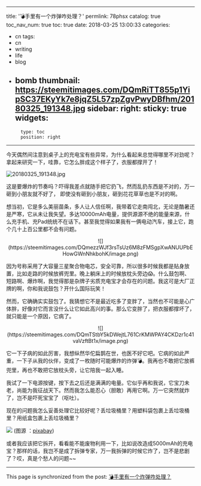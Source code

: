 
---
title: '💣手里有一个炸弹咋处理？'
permlink: 78phsx
catalog: true
toc_nav_num: true
toc: true
date: 2018-03-25 13:00:33
categories:
- cn
tags:
- cn
- writing
- life
- blog
- bomb
thumbnail: https://steemitimages.com/DQmRiTT855p1YipSC37EKyYk7e8jqZ5L57zpZgvPwyDBfhm/20180325_191348.jpg
sidebar:
    right:
        sticky: true
widgets:
    -
        type: toc
        position: right
---


今天偶然间注意到桌子上的充电宝有些异常，为什么看起来总觉得哪里不对劲呢？拿起来研究一下，哇靠，它怎么胖成这个样子了，衣服都撑开了！

![20180325_191348.jpg](https://steemitimages.com/DQmRiTT855p1YipSC37EKyYk7e8jqZ5L57zpZgvPwyDBfhm/20180325_191348.jpg)

这是要爆炸的节奏吗？吓得我差点就随手把它扔飞，然而乱扔东西是不对的，万一砸到小朋友就不好了， 即使没有砸到小朋友，砸到花花草草也是不对的啊。

想当初，它是多么美丽苗条，多人让人信任啊，我带着它走南闯北，无论是酷暑还是严寒，它从未让我失望。多达10000mAh电量，提供源源不绝的能量来源，什么充手机、充Pad统统不在话下。甚至我觉得如果我有一俩电动汽车，接上它，跑个几十上百公里都不会有问题。

<center>![](https://steemitimages.com/DQmezzWJf3rsTsUz6M8zFMSgpXwANUUPbEHowGWnNhkbohK/image.png)</center>

因为号称采用了大容量三星聚合物电芯，安全可靠，所以很多时候我都是贴身放置，比如走路的时候放裤兜里。晚上躺床上的时候放枕头旁边😱。什么鼓包啊、短路啊、爆炸啊，我觉得那是杂牌子劣质充电宝才会存在的问题。我这可是大厂正牌的啊，你和我说鼓包？开什么国际玩笑！


然而，它确确实实鼓包了。我猜想它不是最近吃多了变胖了，当然也不可能是心广体胖，好像对它而言没什么让它如此高兴的事。那么它变胖了，把衣服都撑坏了，就只能是一个原因，它病了。

<center>![](https://steemitimages.com/DQmTStbY5kDWejtL761CrKMWPAY4CKDzr1c41vaVzftBt1x/image.png)</center>

它一下子病的如此厉害，我想纵然华佗扁鹊在世，也医不好它吧。它病的如此严重，一下子从我的伙伴，变成了一枚随时可能爆炸的炸弹💣。我再也不敢把它放裤兜里，再也不敢把它放枕头旁，让它陪我一起入睡。

我试了一下电源按键，按下去之后还是满满的电量。它似乎再和我说，它宝刀未老，尚能为我征战天下。然而我怎么能忍心（胆敢）再用它啊。万一它突然就炸了，岂不是吓死宝宝了（呕吐）。


现在的问题我怎么妥善处理它比较好呢？丢垃圾桶里？用塑料袋包裹上丢垃圾桶里？用纸盒包裹上丢垃圾桶里？

![](https://steemitimages.com/DQmQSPNShWNxYW4hNUVUUJxxLHzatDVKophTgAWi8wu4aER/image.png)
(图源 ：[pixabay](https://pixabay.com/))

或者我应该把它拆开，看看能不能废物利用一下，比如说改造成5000mAh的充电宝？那样的话，我岂不是成了拆弹专家，万一我拆弹的时候它炸了，岂不是悲剧了？哎，真是个愁人的问题~~

- - -

This page is synchronized from the post: [💣手里有一个炸弹咋处理？](https://steemit.com/@oflyhigh/78phsx)
